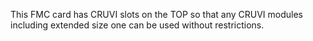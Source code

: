 This FMC card has CRUVI slots on the TOP so that any CRUVI modules including extended size one can be used without restrictions.
